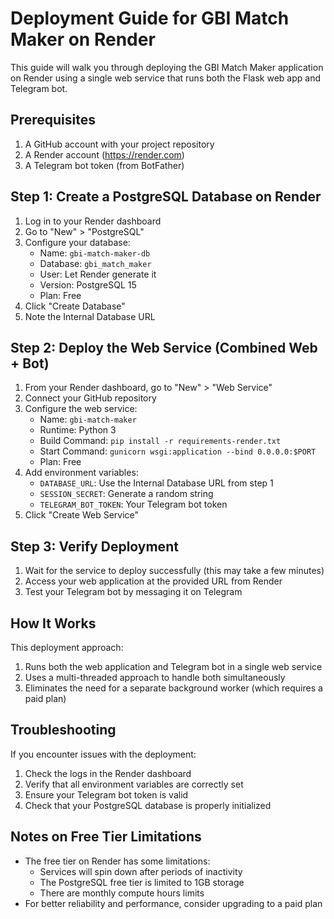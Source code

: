 # Deployment Guide for GBI Match Maker on Render

This guide will walk you through deploying the GBI Match Maker application on Render using a single web service that runs both the Flask web app and Telegram bot.

## Prerequisites

1. A GitHub account with your project repository
2. A Render account (https://render.com)
3. A Telegram bot token (from BotFather)

## Step 1: Create a PostgreSQL Database on Render

1. Log in to your Render dashboard
2. Go to "New" > "PostgreSQL"
3. Configure your database:
   - Name: `gbi-match-maker-db`
   - Database: `gbi_match_maker`
   - User: Let Render generate it
   - Version: PostgreSQL 15
   - Plan: Free
4. Click "Create Database"
5. Note the Internal Database URL

## Step 2: Deploy the Web Service (Combined Web + Bot)

1. From your Render dashboard, go to "New" > "Web Service"
2. Connect your GitHub repository
3. Configure the web service:
   - Name: `gbi-match-maker`
   - Runtime: Python 3
   - Build Command: `pip install -r requirements-render.txt`
   - Start Command: `gunicorn wsgi:application --bind 0.0.0.0:$PORT`
   - Plan: Free
4. Add environment variables:
   - `DATABASE_URL`: Use the Internal Database URL from step 1
   - `SESSION_SECRET`: Generate a random string
   - `TELEGRAM_BOT_TOKEN`: Your Telegram bot token
5. Click "Create Web Service"

## Step 3: Verify Deployment

1. Wait for the service to deploy successfully (this may take a few minutes)
2. Access your web application at the provided URL from Render
3. Test your Telegram bot by messaging it on Telegram

## How It Works

This deployment approach:
1. Runs both the web application and Telegram bot in a single web service
2. Uses a multi-threaded approach to handle both simultaneously
3. Eliminates the need for a separate background worker (which requires a paid plan)

## Troubleshooting

If you encounter issues with the deployment:

1. Check the logs in the Render dashboard
2. Verify that all environment variables are correctly set
3. Ensure your Telegram bot token is valid
4. Check that your PostgreSQL database is properly initialized

## Notes on Free Tier Limitations

- The free tier on Render has some limitations:
  - Services will spin down after periods of inactivity
  - The PostgreSQL free tier is limited to 1GB storage
  - There are monthly compute hours limits
- For better reliability and performance, consider upgrading to a paid plan
